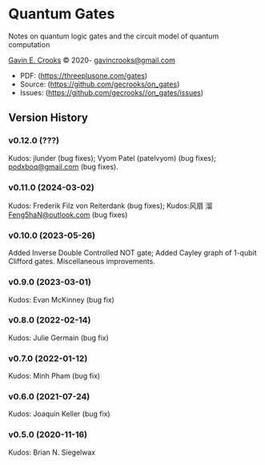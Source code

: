 # Quantum Gates

Notes on quantum logic gates and the circuit model of quantum computation

[Gavin E. Crooks](https://threeplusone.com) © 2020-
gavincrooks@gmail.com

* PDF: (https://threeplusone.com/gates)
* Source: (https://github.com/gecrooks/on_gates)
* Issues: (https://github.com/gecrooks//on_gates/issues)





## Version History

### v0.12.0 (???)

Kudos: jlunder (bug fixes); Vyom Patel (patelvyom) (bug fixes); podxboq@gmail.com (bug fixes).


### v0.11.0 (2024-03-02)

Kudos: Frederik Filz von Reiterdank (bug fixes);  Kudos:风扇 溜 <Feng5haN@outlook.com> (bug fixes)


### v0.10.0 (2023-05-26)

Added Inverse Double Controlled NOT gate; Added Cayley graph of 1-qubit Clifford gates. Miscellaneous improvements.


### v0.9.0 (2023-03-01)

Kudos: Evan McKinney (bug fix)


### v0.8.0 (2022-02-14)

Kudos: Julie Germain (bug fix)


### v0.7.0 (2022-01-12)

Kudos: Minh Pham (bug fix)


### v0.6.0 (2021-07-24)

Kudos: Joaquín Keller (bug fix)


### v0.5.0 (2020-11-16)

Kudos: Brian N. Siegelwax




